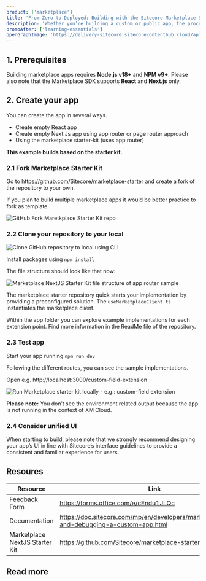 ```yaml
---
product: ['marketplace']
title: 'From Zero to Deployed: Building with the Sitecore Marketplace Starter Kit'
description: 'Whether you’re building a custom or public app, the process follows a clear path. This guide is tailored for developers who want to get hands-on with Sitecore Marketplace and start building apps. The Marketplace Starter Kit provides the basics to get started along with example implementations of all extension points.  From setup to deployment, this chapter walks you through the essentials so you can go from zero to deployed with confidence.'
promoAfter: ['learning-essentials']
openGraphImage: 'https://delivery-sitecore.sitecorecontenthub.cloud/api/public/content/d2da3c36914d4b34943ca023f2b5e615?v=cfd5dc08'
---
```

<Promo
  title="Not sure what all these terms mean?"
  description="Maybe you missed the marketplace introduction article."
  imageSource="https://delivery-sitecore.sitecorecontenthub.cloud/api/public/content/b20cc628bdaf4c3080bd586c98d4ee30?v=947ae0af"
  linkText="Read more"
  linkHref="https://developers.sitecore.com/learn/getting-started/marketplace"
  isImageLeft={false}
/>

## 1. Prerequisites
Building marketplace apps requires **Node.js v18+** and **NPM v9+**. Please also note that the Marketplace SDK supports **React** and **Next.js** only. 

## 2. Create your app
You can create the app in several ways.
-	Create empty React app
-	Create empty Next.Js app using app router or page router approach
-	Using the marketplace starter-kit (uses app router)

**This example builds based on the starter kit.**	

### 2.1 Fork Marketplace Starter Kit
Go to https://github.com/Sitecore/marketplace-starter and create a fork of the repository to your own. 

If you plan to build multiple marketplace apps it would be better practice to fork as template. 

 ![GitHub Fork Maretkplace Starter Kit repo ](https://delivery-sitecore.sitecorecontenthub.cloud/api/public/content/91cb3dd5d2ce49dfb055f9c4d9fd96ab?v=6cb0d845)

### 2.2 Clone your repository to your local

 ![Clone GitHub repository to local using CLI](https://delivery-sitecore.sitecorecontenthub.cloud/api/public/content/2c39f43829334be8a7d5a5c355ce67c0?v=53a66fba)

Install packages using `npm install`

The file structure should look like that now: 

 ![Marketplace NextJS Starter Kit file structure of app router sample](https://delivery-sitecore.sitecorecontenthub.cloud/api/public/content/afe4ed9c2d4443c88dd957c4137a54e5?v=a58f389c)

The marketplace starter repository quick starts your implementation by providing a preconfigured solution. The `useMarketplaceClient.ts` instantiates the marketplace client. 

Within the app folder you can explore example implementations for each extension point. Find more information in the ReadMe file of the repository. 

### 2.3 Test app
Start your app running `npm run dev`

Following the different routes, you can see the sample implementations.

Open e.g. http://localhost:3000/custom-field-extension 

 ![Run Marketplace starter kit locally - e.g.: custom-field extension](https://delivery-sitecore.sitecorecontenthub.cloud/api/public/content/9c39096f40d24e22bff384257a8fe45b?v=d4979f5a)

 **Please note:** You don’t see the environment related output because the app is not running in the context of XM Cloud.

### 2.4 Consider unified UI
When starting to build, please note that we strongly recommend designing your app’s UI in line with Sitecore’s interface guidelines to provide a consistent and familiar experience for users.

<Promo
  title="Want to know how to register your app with Sitecore?"
  description="Learn how to take your custom Marketplace app from development to deployment. This guide walks you through the final steps—registering your app in the Sitecore Cloud Portal, selecting extension points, configuring API access, and making it available to your organization."
  imageSource="https://delivery-sitecore.sitecorecontenthub.cloud/api/public/content/126130ee2f7e40c79f3496595341e587?v=d568e138"
  linkText="Read more"
  linkHref="https://developers.sitecore.com/learn/getting-started/marketplace/marketplace-register-app"
  isImageLeft={false}
/>

## Resoures
| Resource | Link |
|----------|------|
|Feedback Form|https://forms.office.com/e/cEndu1JLQc|
|Documentation|https://doc.sitecore.com/mp/en/developers/marketplace/testing-and-debugging-a-custom-app.html|
|Marketplace NextJS Starter Kit| https://github.com/Sitecore/marketplace-starter|

## Read more

  <Article 
    title="Unlock Sitecore’s Potential: Introducing Sitecore Marketplace Custom Apps" 
    description="Discover how Sitecore Marketplace Custom Apps empower developers, architects, and marketers to extend Sitecore with modular, purpose-built solutions. This article introduces the concept of Custom Apps, explains their role in a composable architecture, and highlights how they unlock new capabilities across Sitecore products—without touching the core." 
    link="/learn/getting-started/marketplace/marketplace-starter-kit-nextjs-app-router" 
    maxWidth="sm" />
 